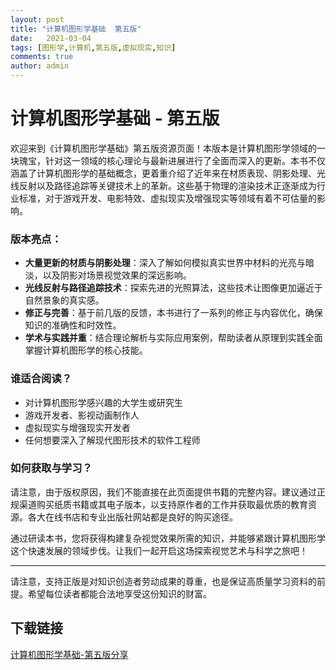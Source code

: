 ```yaml
---
layout: post
title: "计算机图形学基础  第五版"
date:   2021-03-04
tags: [图形学,计算机,第五版,虚拟现实,知识]
comments: true
author: admin
---
```

# 计算机图形学基础 - 第五版

欢迎来到《计算机图形学基础》第五版资源页面！本版本是计算机图形学领域的一块瑰宝，针对这一领域的核心理论与最新进展进行了全面而深入的更新。本书不仅涵盖了计算机图形学的基础概念，更着重介绍了近年来在材质表现、阴影处理、光线反射以及路径追踪等关键技术上的革新。这些基于物理的渲染技术正逐渐成为行业标准，对于游戏开发、电影特效、虚拟现实及增强现实等领域有着不可估量的影响。

### 版本亮点：

- **大量更新的材质与阴影处理**：深入了解如何模拟真实世界中材料的光亮与暗淡，以及阴影对场景视觉效果的深远影响。
- **光线反射与路径追踪技术**：探索先进的光照算法，这些技术让图像更加逼近于自然景象的真实感。
- **修正与完善**：基于前几版的反馈，本书进行了一系列的修正与内容优化，确保知识的准确性和时效性。
- **学术与实践并重**：结合理论解析与实际应用案例，帮助读者从原理到实践全面掌握计算机图形学的核心技能。

### 谁适合阅读？

- 对计算机图形学感兴趣的大学生或研究生
- 游戏开发者、影视动画制作人
- 虚拟现实与增强现实开发者
- 任何想要深入了解现代图形技术的软件工程师

### 如何获取与学习？

请注意，由于版权原因，我们不能直接在此页面提供书籍的完整内容。建议通过正规渠道购买纸质书籍或其电子版本，以支持原作者的工作并获取最优质的教育资源。各大在线书店和专业出版社网站都是良好的购买途径。

通过研读本书，您将获得构建复杂视觉效果所需的知识，并能够紧跟计算机图形学这个快速发展的领域步伐。让我们一起开启这场探索视觉艺术与科学之旅吧！

---

请注意，支持正版是对知识创造者劳动成果的尊重，也是保证高质量学习资料的前提。希望每位读者都能合法地享受这份知识的财富。

## 下载链接

[计算机图形学基础-第五版分享](https://pan.quark.cn/s/e995e6ebb328)